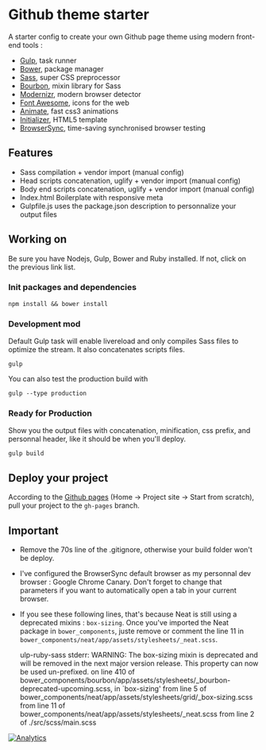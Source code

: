 Github theme starter
===

A starter config to create your own Github page theme using modern front-end tools : 

- [Gulp](http://gulpjs.com/), task runner
- [Bower](http://bower.io/), package manager
- [Sass](http://sass-lang.com/), super CSS preprocessor
- [Bourbon](http://bourbon.io/), mixin library for Sass
- [Modernizr](http://modernizr.com/), modern browser detector 
- [Font Awesome](http://fortawesome.github.io/Font-Awesome/), icons for the web
- [Animate](http://daneden.github.io/animate.css/), fast css3 animations
- [Initializer](http://www.initializr.com/), HTML5 template
- [BrowserSync](http://www.browsersync.io/), time-saving synchronised browser testing


## Features

- Sass compilation + vendor import (manual config)
- Head scripts concatenation, uglify + vendor import (manual config)
- Body end scripts concatenation, uglify + vendor import (manual config)
- Index.html Boilerplate with responsive meta
- Gulpfile.js uses the package.json description to personnalize your output files


## Working on

Be sure you have Nodejs, Gulp, Bower and Ruby installed. If not, click on the previous link list. 


### Init packages and dependencies

	npm install && bower install


### Development mod 

Default Gulp task will enable livereload and only compiles Sass files to optimize the stream. It also concatenates scripts files.

	gulp

You can also test the production build with 

	gulp --type production


### Ready for Production

Show you the output files with concatenation, minification, css prefix, and personnal header, like it should be when you'll deploy.

	gulp build


## Deploy your project

According to the [Github pages](https://pages.github.com/) (Home -> Project site -> Start from scratch), pull your project to the ```gh-pages``` branch.


## Important

- Remove the 70s line of the .gitignore, otherwise your build folder won't be deploy.
- I've configured the BrowserSync default browser as my personnal dev browser : Google Chrome Canary. Don't forget to change that parameters if you want to automatically open a tab in your current browser.
- If you see these following lines, that's because Neat is still using a deprecated mixins : ```box-sizing```. Once you've imported the Neat package in ```bower_components```, juste remove or comment the line 11 in ```bower_components/neat/app/assets/stylesheets/_neat.scss```.

	ulp-ruby-sass stderr: WARNING: The box-sizing mixin is deprecated and will be removed in the next major version release. This property can now be used un-prefixed.
		on line 410 of bower_components/bourbon/app/assets/stylesheets/_bourbon-deprecated-upcoming.scss, in `box-sizing'
		from line 5 of bower_components/neat/app/assets/stylesheets/grid/_box-sizing.scss
		from line 11 of bower_components/neat/app/assets/stylesheets/_neat.scss
		from line 2 of ./src/scss/main.scss



[![Analytics](https://ga-beacon.appspot.com/UA-59640055-1/github-theme-starter/readme)](https://github.com/igrigorik/ga-beacon)
